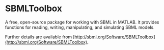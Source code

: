 # SBMLToolbox #


A free, open-source package for working with SBML in MATLAB. It provides functions for reading, writing, manipulating, and simulating SBML models.

Further details are available from [http://sbml.org/Software/SBMLToolbox](http://sbml.org/Software/SBMLToolbox).